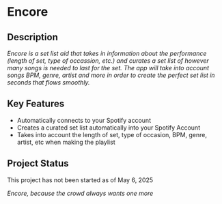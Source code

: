 # Encore

## Description
*Encore is a set list aid that takes in information about the performance (length of set, type of occassion, etc.) and curates a set list of however many songs is needed to last for the set. The app will take into account songs BPM, genre, artist and more in order to create the perfect set list in seconds that flows smoothly.*

## Key Features
- Automatically connects to your Spotify account
- Creates a curated set list automatically into your Spotify Account
- Takes into account the length of set, type of occasion, BPM, genre, artist, etc when making the playlist

## Project Status
This project has not been started as of May 6, 2025


*Encore, because the crowd always wants one more*
